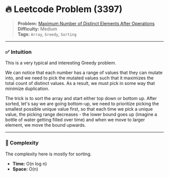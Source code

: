 # 🔥 Leetcode Problem (3397)

> **Problem:** [Maximum Number of Distinct Elements After Operations](https://leetcode.com/problems/maximum-number-of-distinct-elements-after-operations/)<br />
> **Difficulty:** Medium<br/>
> **Tags:** `Array`, `Greedy`, `Sorting`

---

### ✅ Intuition

This is a very typical and interesting Greedy problem.

We can notice that each number has a range of values that they can mutate into, and we need to pick the mutated values such that it maximizes the total count of distinct values. As a result, we must pick in some way that minimize duplication.

The trick is to sort the array and start either top down or bottom up. After sorted, let's say we are going bottom-up, we need to prioritize picking the smallest possible unique value first, so that each time we pick a unique value, the picking range decreases - the lower bound goes up (imagine a bottle of water getting filled over time) and when we move to larger element, we move the bound upwards.

---

### 🧪 Complexity

The complexity here is mostly for sorting.

- **Time:** O(n log n)
- **Space:** O(n)